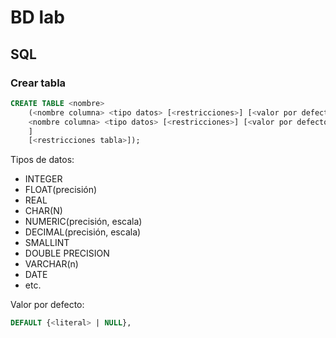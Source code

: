 # BD lab

## SQL

### Crear tabla

```SQL
CREATE TABLE <nombre>
    (<nombre columna> <tipo datos> [<restricciones>] [<valor por defecto>] [,
    <nombre columna> <tipo datos> [<restricciones>] [<valor por defecto>] ...
    ]
	[<restricciones tabla>]);
```

Tipos de datos:
- INTEGER
- FLOAT(precisión)
- REAL
- CHAR(N)
- NUMERIC(precisión, escala)
- DECIMAL(precisión, escala)
- SMALLINT
- DOUBLE PRECISION
- VARCHAR(n)
- DATE
- etc.

Valor por defecto:

```SQL
DEFAULT {<literal> | NULL},
```

